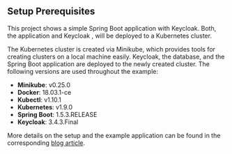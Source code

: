 ## Setup Prerequisites

This project shows a simple Spring Boot application with Keycloak. Both, the application and Keycloak , will be deployed to a Kubernetes cluster.

The Kubernetes cluster is created via Minikube, which provides tools for creating clusters on a local machine easily. Keycloak, the database, and the Spring Boot application are deployed to the newly created cluster. 
The following versions are used throughout the example:

* __Minikube__: v0.25.0
* __Docker__: 18.03.1-ce
* __Kubectl__: v1.10.1
* __Kubernetes__: v1.9.0
* __Spring Boot__: 1.5.3.RELEASE
* __Keycloak__: 3.4.3.Final

More details on the setup and the example application can be found in the corresponding [blog article](https://medium.com/@jinnerbichler/securing-spring-boot-applications-with-keycloak-on-kubernetes-76cdb6b8d674).